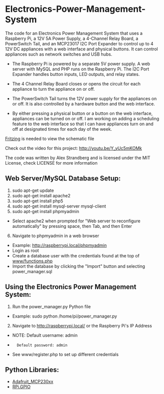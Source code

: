 # Electronics-Power-Management-System

The code for an Electronics Power Management System that uses a Raspberry Pi, a 12V 5A Power Supply, a 4-Channel Relay Board, a PowerSwitch Tail, and an MCP23017 I2C Port Expander to control up to 4 12V DC appliances with a web interface and physical buttons.  It can control appliances such as network switches and USB hubs.

- The Raspberry Pi is powered by a separate 5V power supply.  A web server with MySQL and PHP runs on the Raspberry Pi.  The I2C Port Expander handles button inputs, LED outputs, and relay states.

- The 4 Channel Relay Board closes or opens the circuit for each appliance to turn the appliance on or off.  

- The PowerSwitch Tail turns the 12V power supply for the appliances on or off.  It is also controlled by a hardware button and the web interface.

- By either pressing a physical button or a button on the web interface, appliances can be turned on or off.  I am working on adding a scheduling feature to the web interface so that I can have appliances turn on and off at designated times for each day of the week.

[Fritzing](http://fritzing.org/) is needed to view the schematic file

Check out the video for this project:
http://youtu.be/Y_vUc5mKOMk

The code was written by Alex Strandberg and is licensed under the MIT License, check LICENSE for more information


## Web Server/MySQL Database Setup:
1. sudo apt-get update
2. sudo apt-get install apache2
3. sudo apt-get install php5
4. sudo apt-get install mysql-server mysql-client
5. sudo apt-get install phpmyadmin
 * Select apache2 when prompted for "Web server to reconfigure automatically" by pressing space, then Tab, and then Enter
6. Navigate to phpmyadmin in a web browser
 * Example: http://raspberrypi.local/phpmyadmin
 * Login as root
 * Create a database user with the credentials found at the top of [www/functions.php](https://github.com/alexstrandberg/Electronics-Power-Management-System/blob/master/www/functions.php)
 * Import the database by clicking the "Import" button and selecting power_manager.sql

## Using the Electronics Power Management System:
1. Run the power_manager.py Python file
 * Example: sudo python /home/pi/power_manager.py
2. Navigate to http://raspberrypi.local/ or the Raspberry Pi's IP Address
 * NOTE: Default username: admin
 *       Default password: admin
 * See www/register.php to set up different credentials

## Python Libraries:
- [Adafruit_MCP230xx](https://github.com/adafruit/Adafruit-Raspberry-Pi-Python-Code)
- [RPi.GPIO](https://pypi.python.org/pypi/RPi.GPIO)